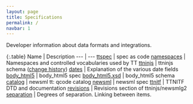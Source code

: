 ```yaml
---
layout: page
title: Specifications
permalink: /
navbar: 1
---
```


Developer information about data formats and integrations.

{:.table}
Name                 | Description
---                  | ---
[ttspec][1]          | spec as code
[namespaces][2]      | Namespaces and controlled vocabularies used by TT
[ttninjs][3]         | ttninjs schema ([change history][4])
[dates][5]           | Explanation of the various date fields
[body\_html5][6]     | body\_html5 spec
[body\_html5.xsd][7] | body\_html5 schema
[catalog][8]         | newsml tt: qcode catalog
[newsml][9]          | newsml spec
[ttnitf][10]         | TTNITF DTD and documentation
[revisions][12]      | Revisions section of ttninjs/newsmlg2
[separation][13]     | Degrees of separation. Linking between items.

[1]:  http://github.com/ttab/ttspec
[2]:  http://tt.se/spec
[3]:  https://raw.githubusercontent.com/ttab/ttspec/master/ttninjs-schema_1.0.json
[4]:  https://github.com/ttab/ttspec#ttninjs-change-history
[5]:  dates.html
[6]:  body_html5.html
[7]:  https://raw.githubusercontent.com/ttab/ttspec/master/body_html5.xsd
[8]:  http://tt.se/spec/catalog/1.0
[9]:  newsml.html
[10]: http://spec.tt.se/ttnitf
[11]: openidflow.html
[12]: revisions.html
[13]: separation.html
